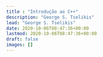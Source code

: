 ```yaml
---
title : "Introdução ao C++"
description: "George S. Tselikis"
lead: "George S. Tselikis"
date: 2020-10-06T08:47:36+00:00
lastmod: 2020-10-06T08:47:36+00:00
draft: false
images: []
---
```

